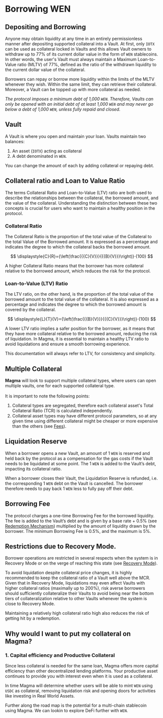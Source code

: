 # Borrowing WEN

## Depositing and Borrowing

Anyone may obtain liquidity at any time in an entirely permissionless manner after depositing supported collateral into a Vault. At first, only `IOTX` can be used as collateral locked in Vaults and this allows Vault owners to withdraw up to 77% of its current dollar value in the form of `WEN` stablecoins. In other words, the user's Vault must always maintain a Maximum Loan-to-Value ratio (MLTV) of 77%, defined as the ratio of the withdrawn liquidity to the current dollar value of the collateral.

Borrowers can repay or borrow more liquidity within the limits of the MLTV whenever they wish. Within the same limit, they can retrieve their collateral. Moreover, a Vault can be topped up with more collateral as needed.

_The protocol imposes a minimum debt of 1,000 `WEN`. Therefore, Vaults can only be opened with an initial debt of at least 1,000 `WEN` and may never go below a debt of 1,000 `WEN`, unless fully repaid and closed._

## Vault

A Vault is where you open and maintain your loan. Vaults maintain two balances:&#x20;

1. An asset (`IOTX`) acting as collateral&#x20;
2. A debt denominated in `WEN`.

You can change the amount of each by adding collateral or repaying debt.

## Collateral ratio and Loan to Value Ratio

The terms Collateral Ratio and Loan-to-Value (LTV) ratio are both used to describe the relationships between the collateral, the borrowed amount, and the value of the collateral. Understanding the distinction between these two concepts is crucial for users who want to maintain a healthy position in the protocol.

### Collateral Ratio

The Collateral Ratio is the proportion of the total value of the Collateral to the total Value of the Borrowed amount. It is expressed as a percentage and indicates the degree to which the collateral backs the borrowed amount.

$$
\displaystyle{C}{R}={\left(\frac{{{C}{V}}}{{{B}{V}}}\right)}⋅{100}
$$

A higher Collateral Ratio means that the borrower has more collateral relative to the borrowed amount, which reduces the risk for the protocol.&#x20;

### Loan-to-Value (LTV) Ratio

The LTV ratio, on the other hand, is the proportion of the total value of the borrowed amount to the total value of the collateral. It is also expressed as a percentage and indicates the degree to which the borrowed amount is covered by the collateral.

$$
\displaystyle{L}{T}{V}={\left(\frac{{{B}{V}}}{{{C}{V}}}\right)}⋅{100}
$$

A lower LTV ratio implies a safer position for the borrower, as it means that they have more collateral relative to the borrowed amount, reducing the risk of liquidation. In Magma, it is essential to maintain a healthy LTV ratio to avoid liquidations and ensure a smooth borrowing experience.

This documentation will always refer to LTV, for consistency and simplicity.

## Multiple Collateral

**Magma** will look to support multiple collateral types, where users can open multiple vaults, one for each supported collateral type.\
\
It is important to note the following points:

1. Collateral types are segregated, therefore each collateral asset's Total Collateral Ratio (TCR) is calculated independently.&#x20;
2. Collateral asset types may have different protocol parameters, so at any given time using different collateral might be cheaper or more expensive than the others (see [Fees](fees.md)).

## Liquidation Reserve

When a borrower opens a new Vault, an amount of 1 `WEN` is reserved and held back by the protocol as a compensation for the gas costs if the Vault needs to be liquidated at some point. The 1 `WEN` is added to the Vault’s debt, impacting its collateral ratio.

When a borrower closes their Vault, the Liquidation Reserve is refunded, i.e. the corresponding 1 `WEN` debt on the Vault is cancelled. The borrower therefore needs to pay back 1 `WEN` less to fully pay off their debt.

## Borrowing Fee

The protocol charges a one-time Borrowing Fee for the borrowed liquidity. The fee is added to the Vault’s debt and is given by a base rate + 0.5% (see [Redemption Mechanism](redemption-mechanism.md)) multiplied by the amount of liquidity drawn by the borrower. The minimum Borrowing Fee is 0.5%, and the maximum is 5%.

## Restrictions due to Recovery Mode.

Borrower operations are restricted in several respects when the system is in Recovery Mode or on the verge of reaching this state (see [Recovery Mode](recovery-mode.md)).

To avoid liquidation despite collateral price changes, it is highly recommended to keep the collateral ratio of a Vault well above the MCR. Given that in Recovery Mode, liquidations may even affect Vaults with higher collateral ratios (maximally up to 200%), risk averse borrowers should sufficiently collateralize their Vaults to avoid being near the bottom tiers of collateralization relative to other Vaults whenever the system is close to Recovery Mode.

Maintaining a relatively high collateral ratio high also reduces the risk of getting hit by a redemption.

## Why would I want to put my collateral on Magma?

### 1. Capital efficiency and Productive Collateral

Since less collateral is needed for the same loan, Magma offers more capital efficiency than other decentralized lending platforms. Your productive asset continues to provide you with interest even when it is used as a collateral.&#x20;

In time Magma will determine whether users will be able to mint `WEN` using `USDC` as collateral, removing liquidation risk and opening doors for activities like investing in Real World Assets.

Further along the road map is the potential for a multi-chain stablecoin using Magma. We can lookin to explore DeFi further with `WEN`.

&#x20;
